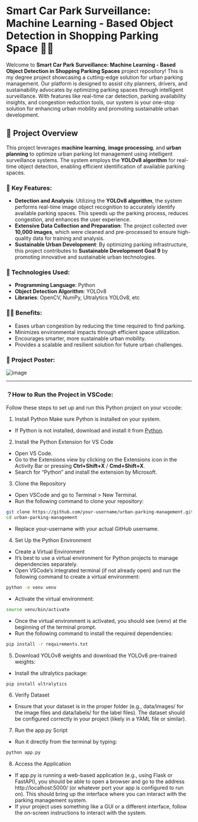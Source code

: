 # Smart Car Park Surveillance: Machine Learning - Based Object Detection in Shopping Parking Space 🚗🏢

Welcome to  **Smart Car Park Surveillance: Machine Learning - Based Object Detection in Shopping Parking Spaces** project repository! This is my degree project showcasing a cutting-edge solution for urban parking management. 
Our platform is designed to assist city planners, drivers, and sustainability advocates by optimizing parking spaces through intelligent surveillance.
With features like real-time car detection, parking availability insights, and congestion reduction tools, our system is your one-stop solution for enhancing urban mobility and promoting sustainable urban development.

## 🚀 Project Overview
This project leverages **machine learning**, **image processing**, and **urban planning** to optimize urban parking lot management using intelligent surveillance systems. The system employs the **YOLOv8 algorithm** for real-time object detection, enabling efficient identification of available parking spaces.

### 🔑 Key Features:
- **Detection and Analysis**: Utilizing the **YOLOv8 algorithm**, the system performs real-time image object recognition to accurately identify available parking spaces. This speeds up the parking process, reduces congestion, and enhances the user experience.
- **Extensive Data Collection and Preparation**: The project collected over **10,000 images**, which were cleaned and pre-processed to ensure high-quality data for training and analysis.
- **Sustainable Urban Development**: By optimizing parking infrastructure, this project contributes to **Sustainable Development Goal 9** by promoting innovative and sustainable urban technologies.

### 🧰 Technologies Used:
- **Programming Language**: Python
- **Object Detection Algorithm**: YOLOv8
- **Libraries**: OpenCV, NumPy, Ultralytics YOLOv8, etc

### 👍🏼 Benefits:
- Eases urban congestion by reducing the time required to find parking.
- Minimizes environmental impacts through efficient space utilization.
- Encourages smarter, more sustainable urban mobility.
- Provides a scalable and resilient solution for future urban challenges.

### 📄 Project Poster:
![image](https://github.com/user-attachments/assets/823d1f5d-f924-49a2-b959-dbc6234b0e8d)

---

### ？How to Run the Project in VSCode:
Follow these steps to set up and run this Python project on your vccode:

1. Install Python
Make sure Python is installed on your system.
- If Python is not installed, download and install it from [Python](https://www.python.org/downloads/).

2. Install the Python Extension for VS Code
- Open VS Code.
- Go to the Extensions view by clicking on the Extensions icon in the Activity Bar or pressing **Ctrl+Shift+X** / **Cmd+Shift+X**.
- Search for “Python” and install the extension by Microsoft.

3. Clone the Repository
- Open VSCode and go to Terminal > New Terminal.
- Run the following command to clone your repository:
```bash
git clone https://github.com/your-username/urban-parking-management.git
cd urban-parking-management
```
- Replace your-username with your actual GitHub username.

4. Set Up the Python Environment
- Create a Virtual Environment
- It’s best to use a virtual environment for Python projects to manage dependencies separately.
- Open VSCode’s integrated terminal (if not already open) and run the following command to create a virtual environment:
```bash
python -m venv venv
```
- Activate the virtual environment:
```bash
source venv/bin/activate
```
- Once the virtual environment is activated, you should see (venv) at the beginning of the terminal prompt.
- Run the following command to install the required dependencies:
```bash
pip install -r requirements.txt
```

5. Download YOLOv8 weights and download the YOLOv8 pre-trained weights:
- Install the ultralytics package: 
```bash
pip install ultralytics
```

6. Verify Dataset
- Ensure that your dataset is in the proper folder (e.g., data/images/ for the image files and data/labels/ for the label files). The dataset should be configured correctly in your project (likely in a YAML file or similar).

7. Run the app.py Script
- Run it directly from the terminal by typing:
```bash
python app.py
```

8. Access the Application
- If app.py is running a web-based application (e.g., using Flask or FastAPI), you should be able to open a browser and go to the address http://localhost:5000/ (or whatever port your app is configured to run on). This should bring up the interface where you can interact with the parking management system.
- If your project uses something like a GUI or a different interface, follow the on-screen instructions to interact with the system.
